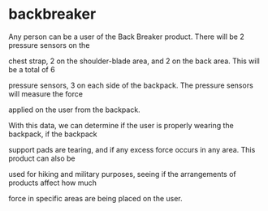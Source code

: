 backbreaker
===========

Any person can be a user of the Back Breaker product. There will be 2 pressure sensors on the

chest strap, 2 on the shoulder-blade area, and 2 on the back area. This will be a total of 6 

pressure sensors, 3 on each side of the backpack. The pressure sensors will measure the force 

applied on the user from the backpack. 

With this data, we can determine if the user is properly wearing the backpack, if the backpack 

support pads are tearing, and if any excess force occurs in any area. This product can also be 

used for hiking and military purposes, seeing if the arrangements of products affect how much 

force in specific areas are being placed on the user.
